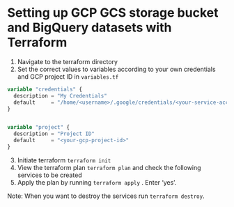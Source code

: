 # Setting up GCP GCS storage bucket and BigQuery datasets with Terraform

1. Navigate to the terraform directory
2. Set the correct values to variables according to your own credentials and GCP project ID in `variables.tf`
```tf
variable "credentials" {
  description = "My Credentials"
  default     = "/home/<username>/.google/credentials/<your-service-account-key-file>.json"
}


variable "project" {
  description = "Project ID"
  default     = "<your-gcp-project-id>"
}
```
3. Initiate terraform `terraform init`
4. View the terraform plan `terraform plan` and check the following services to be created
5. Apply the plan by running `terraform apply` . Enter ‘yes’.

Note: When you want to destroy the services run `terraform destroy`.
